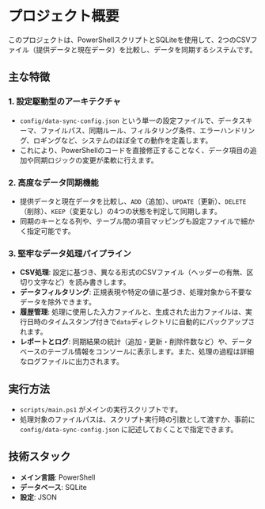 # プロジェクト概要

このプロジェクトは、PowerShellスクリプトとSQLiteを使用して、2つのCSVファイル（提供データと現在データ）を比較し、データを同期するシステムです。

## 主な特徴

### 1. 設定駆動型のアーキテクチャ
- `config/data-sync-config.json` という単一の設定ファイルで、データスキーマ、ファイルパス、同期ルール、フィルタリング条件、エラーハンドリング、ロギングなど、システムのほぼ全ての動作を定義します。
- これにより、PowerShellのコードを直接修正することなく、データ項目の追加や同期ロジックの変更が柔軟に行えます。

### 2. 高度なデータ同期機能
- 提供データと現在データを比較し、`ADD`（追加）、`UPDATE`（更新）、`DELETE`（削除）、`KEEP`（変更なし）の4つの状態を判定して同期します。
- 同期のキーとなる列や、テーブル間の項目マッピングも設定ファイルで細かく指定可能です。

### 3. 堅牢なデータ処理パイプライン
- **CSV処理**: 設定に基づき、異なる形式のCSVファイル（ヘッダーの有無、区切り文字など）を読み書きします。
- **データフィルタリング**: 正規表現や特定の値に基づき、処理対象から不要なデータを除外できます。
- **履歴管理**: 処理に使用した入力ファイルと、生成された出力ファイルは、実行日時のタイムスタンプ付きで`data`ディレクトリに自動的にバックアップされます。
- **レポートとログ**: 同期結果の統計（追加・更新・削除件数など）や、データベースのテーブル情報をコンソールに表示します。また、処理の過程は詳細なログファイルに出力されます。

## 実行方法

- `scripts/main.ps1` がメインの実行スクリプトです。
- 処理対象のファイルパスは、スクリプト実行時の引数として渡すか、事前に `config/data-sync-config.json` に記述しておくことで指定できます。

## 技術スタック

- **メイン言語**: PowerShell
- **データベース**: SQLite
- **設定**: JSON